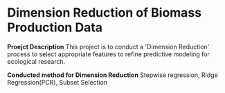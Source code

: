 # Dimension Reduction of Biomass Production Data

**Proejct Description**
This project is to conduct a 'Dimension Reduction' process to select appropriate features to refine predictive modeling for ecological research.

**Conducted method for Dimension Reduction**
Stepwise regression, Ridge Regression(PCR), Subset Selection 
